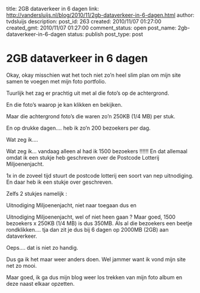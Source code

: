 title: 2GB dataverkeer in 6 dagen
link: http://vandersluijs.nl/blog/2010/11/2gb-dataverkeer-in-6-dagen.html
author: tvdsluijs
description: 
post_id: 263
created: 2010/11/07 01:27:00
created_gmt: 2010/11/07 01:27:00
comment_status: open
post_name: 2gb-dataverkeer-in-6-dagen
status: publish
post_type: post

# 2GB dataverkeer in 6 dagen

Okay, okay misschien wat het toch niet zo’n heel slim plan om mijn site samen te voegen met mijn foto portfolio.  
  
Tuurlijk het zag er prachtig uit met al die foto’s op de achtergrond.  
  
En die foto’s waarop je kan klikken en bekijken.  
  
Maar die achtergrond foto’s die waren zo’n 250KB (1/4 MB) per stuk.  
  
En op drukke dagen…. heb ik zo’n 200 bezoekers per dag.  
  
Wat zeg ik….  
  
Wat zeg ik… vandaag alleen al had ik 1500 bezoekers !!!!!! En dat allemaal omdat ik een stukje heb geschreven over de Postcode Lotterij Miljoenenjacht.  
  
1x in de zoveel tijd stuurt de postcode lotterij een soort van nep uitnodiging. En daar heb ik een stukje over geschreven.  
  
Zelfs 2 stukjes namelijk :   
  
Uitnodiging Miljoenenjacht, niet naar toegaan dus en  
  
Uitnodiging Miljoenenjacht, wel of niet heen gaan ? Maar goed, 1500 bezoekers x 250KB (1/4 MB) is dus 350MB. Als al die bezoekers een beetje rondklikken…. tja dan zit je dus bij 6 dagen op 2000MB (2GB) aan dataverkeer.  
  
Oeps…. dat is niet zo handig.  
  
Dus ga ik het maar weer anders doen. Wel jammer want ik vond mijn site net zo mooi.  
  
Maar goed, ik ga dus mijn blog weer los trekken van mijn foto album en deze naast elkaar opzetten.